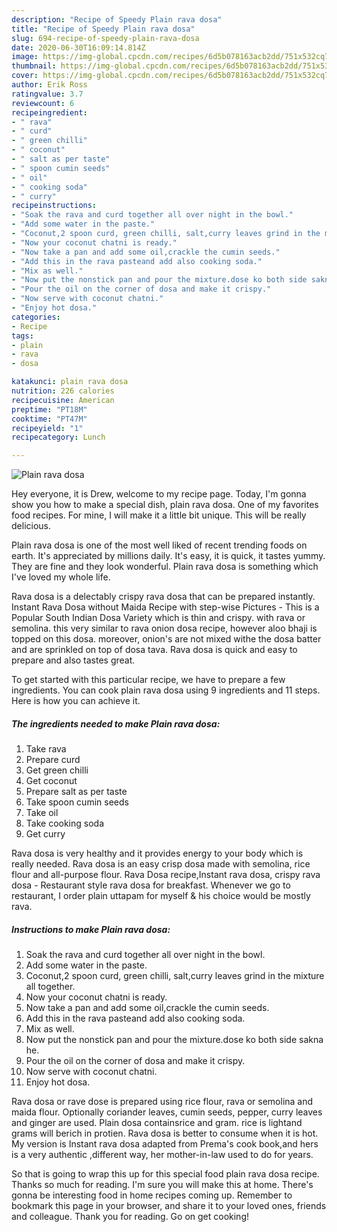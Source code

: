 ```yaml
---
description: "Recipe of Speedy Plain rava dosa"
title: "Recipe of Speedy Plain rava dosa"
slug: 694-recipe-of-speedy-plain-rava-dosa
date: 2020-06-30T16:09:14.814Z
image: https://img-global.cpcdn.com/recipes/6d5b078163acb2dd/751x532cq70/plain-rava-dosa-recipe-main-photo.jpg
thumbnail: https://img-global.cpcdn.com/recipes/6d5b078163acb2dd/751x532cq70/plain-rava-dosa-recipe-main-photo.jpg
cover: https://img-global.cpcdn.com/recipes/6d5b078163acb2dd/751x532cq70/plain-rava-dosa-recipe-main-photo.jpg
author: Erik Ross
ratingvalue: 3.7
reviewcount: 6
recipeingredient:
- " rava"
- " curd"
- " green chilli"
- " coconut"
- " salt as per taste"
- " spoon cumin seeds"
- " oil"
- " cooking soda"
- " curry"
recipeinstructions:
- "Soak the rava and curd together all over night in the bowl."
- "Add some water in the paste."
- "Coconut,2 spoon curd, green chilli, salt,curry leaves grind in the mixture all together."
- "Now your coconut chatni is ready."
- "Now take a pan and add some oil,crackle the cumin seeds."
- "Add this in the rava pasteand add also cooking soda."
- "Mix as well."
- "Now put the nonstick pan and pour the mixture.dose ko both side sakna he."
- "Pour the oil on the corner of dosa and make it crispy."
- "Now serve with coconut chatni."
- "Enjoy hot dosa."
categories:
- Recipe
tags:
- plain
- rava
- dosa

katakunci: plain rava dosa 
nutrition: 226 calories
recipecuisine: American
preptime: "PT18M"
cooktime: "PT47M"
recipeyield: "1"
recipecategory: Lunch

---
```



![Plain rava dosa](https://img-global.cpcdn.com/recipes/6d5b078163acb2dd/751x532cq70/plain-rava-dosa-recipe-main-photo.jpg)

Hey everyone, it is Drew, welcome to my recipe page. Today, I'm gonna show you how to make a special dish, plain rava dosa. One of my favorites food recipes. For mine, I will make it a little bit unique. This will be really delicious.

Plain rava dosa is one of the most well liked of recent trending foods on earth. It's appreciated by millions daily. It's easy, it is quick, it tastes yummy. They are fine and they look wonderful. Plain rava dosa is something which I've loved my whole life.

Rava dosa is a delectably crispy rava dosa that can be prepared instantly. Instant Rava Dosa without Maida Recipe with step-wise Pictures - This is a Popular South Indian Dosa Variety which is thin and crispy. with rava or semolina. this very similar to rava onion dosa recipe, however aloo bhaji is topped on this dosa. moreover, onion&#39;s are not mixed withe the dosa batter and are sprinkled on top of dosa tava. Rava dosa is quick and easy to prepare and also tastes great.


To get started with this particular recipe, we have to prepare a few ingredients. You can cook plain rava dosa using 9 ingredients and 11 steps. Here is how you can achieve it.

<!--inarticleads1-->

##### The ingredients needed to make Plain rava dosa:

1. Take  rava
1. Prepare  curd
1. Get  green chilli
1. Get  coconut
1. Prepare  salt as per taste
1. Take  spoon cumin seeds
1. Take  oil
1. Take  cooking soda
1. Get  curry


Rava dosa is very healthy and it provides energy to your body which is really needed. Rava dosa is an easy crisp dosa made with semolina, rice flour and all-purpose flour. Rava Dosa recipe,Instant rava dosa, crispy rava dosa - Restaurant style rava dosa for breakfast. Whenever we go to restaurant, I order plain uttapam for myself &amp; his choice would be mostly rava. 

<!--inarticleads2-->

##### Instructions to make Plain rava dosa:

1. Soak the rava and curd together all over night in the bowl.
1. Add some water in the paste.
1. Coconut,2 spoon curd, green chilli, salt,curry leaves grind in the mixture all together.
1. Now your coconut chatni is ready.
1. Now take a pan and add some oil,crackle the cumin seeds.
1. Add this in the rava pasteand add also cooking soda.
1. Mix as well.
1. Now put the nonstick pan and pour the mixture.dose ko both side sakna he.
1. Pour the oil on the corner of dosa and make it crispy.
1. Now serve with coconut chatni.
1. Enjoy hot dosa.


Rava dosa or rave dose is prepared using rice flour, rava or semolina and maida flour. Optionally coriander leaves, cumin seeds, pepper, curry leaves and ginger are used. Plain dosa containsrice and gram. rice is lightand grams will berich in protien. Rava dosa is better to consume when it is hot. My version is Instant rava dosa adapted from Prema&#39;s cook book,and hers is a very authentic ,different way, her mother-in-law used to do for years. 

So that is going to wrap this up for this special food plain rava dosa recipe. Thanks so much for reading. I'm sure you will make this at home. There's gonna be interesting food in home recipes coming up. Remember to bookmark this page in your browser, and share it to your loved ones, friends and colleague. Thank you for reading. Go on get cooking!
